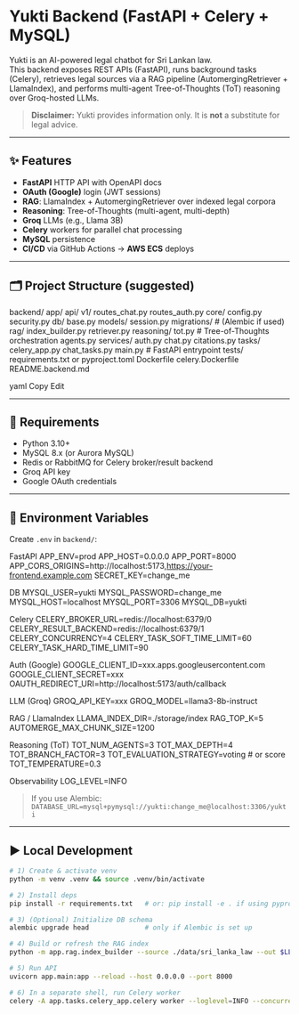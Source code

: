 # Yukti Backend (FastAPI + Celery + MySQL)

Yukti is an AI-powered legal chatbot for Sri Lankan law.  
This backend exposes REST APIs (FastAPI), runs background tasks (Celery), retrieves legal sources via a RAG pipeline (AutomergingRetriever + LlamaIndex), and performs multi-agent Tree-of-Thoughts (ToT) reasoning over Groq-hosted LLMs.

> **Disclaimer:** Yukti provides information only. It is **not** a substitute for legal advice.

---

## ✨ Features

- **FastAPI** HTTP API with OpenAPI docs
- **OAuth (Google)** login (JWT sessions)
- **RAG**: LlamaIndex + AutomergingRetriever over indexed legal corpora
- **Reasoning**: Tree-of-Thoughts (multi-agent, multi-depth)
- **Groq** LLMs (e.g., Llama 3B)
- **Celery** workers for parallel chat processing
- **MySQL** persistence
- **CI/CD** via GitHub Actions → **AWS ECS** deploys

---

## 🗂 Project Structure (suggested)

backend/
app/
api/
v1/
routes_chat.py
routes_auth.py
core/
config.py
security.py
db/
base.py
models/
session.py
migrations/ # (Alembic if used)
rag/
index_builder.py
retriever.py
reasoning/
tot.py # Tree-of-Thoughts orchestration
agents.py
services/
auth.py
chat.py
citations.py
tasks/
celery_app.py
chat_tasks.py
main.py # FastAPI entrypoint
tests/
requirements.txt or pyproject.toml
Dockerfile
celery.Dockerfile
README.backend.md

yaml
Copy
Edit

---

## 🔧 Requirements

- Python 3.10+
- MySQL 8.x (or Aurora MySQL)
- Redis or RabbitMQ for Celery broker/result backend
- Groq API key
- Google OAuth credentials

---

## 🔐 Environment Variables

Create `.env` in `backend/`:

FastAPI
APP_ENV=prod
APP_HOST=0.0.0.0
APP_PORT=8000
APP_CORS_ORIGINS=http://localhost:5173,https://your-frontend.example.com
SECRET_KEY=change_me

DB
MYSQL_USER=yukti
MYSQL_PASSWORD=change_me
MYSQL_HOST=localhost
MYSQL_PORT=3306
MYSQL_DB=yukti

Celery
CELERY_BROKER_URL=redis://localhost:6379/0
CELERY_RESULT_BACKEND=redis://localhost:6379/1
CELERY_CONCURRENCY=4
CELERY_TASK_SOFT_TIME_LIMIT=60
CELERY_TASK_HARD_TIME_LIMIT=90

Auth (Google)
GOOGLE_CLIENT_ID=xxx.apps.googleusercontent.com
GOOGLE_CLIENT_SECRET=xxx
OAUTH_REDIRECT_URI=http://localhost:5173/auth/callback

LLM (Groq)
GROQ_API_KEY=xxx
GROQ_MODEL=llama3-8b-instruct

RAG / LlamaIndex
LLAMA_INDEX_DIR=./storage/index
RAG_TOP_K=5
AUTOMERGE_MAX_CHUNK_SIZE=1200

Reasoning (ToT)
TOT_NUM_AGENTS=3
TOT_MAX_DEPTH=4
TOT_BRANCH_FACTOR=3
TOT_EVALUATION_STRATEGY=voting # or score
TOT_TEMPERATURE=0.3

Observability
LOG_LEVEL=INFO


> If you use Alembic: `DATABASE_URL=mysql+pymysql://yukti:change_me@localhost:3306/yukti`

---

## ▶️ Local Development

```bash
# 1) Create & activate venv
python -m venv .venv && source .venv/bin/activate

# 2) Install deps
pip install -r requirements.txt   # or: pip install -e . if using pyproject

# 3) (Optional) Initialize DB schema
alembic upgrade head              # only if Alembic is set up

# 4) Build or refresh the RAG index
python -m app.rag.index_builder --source ./data/sri_lanka_law --out $LLAMA_INDEX_DIR

# 5) Run API
uvicorn app.main:app --reload --host 0.0.0.0 --port 8000

# 6) In a separate shell, run Celery worker
celery -A app.tasks.celery_app.celery worker --loglevel=INFO --concurrency=${CELERY_CONCURRENCY:-2}"# Yukthi-Be" 
